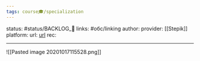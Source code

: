 ```yaml
---
tags: course🎓/specialization
---
```

status: #status/BACKLOG_🌰
links: #обс/linking
author: 
provider: [[Stepik]]
platform:
url: [url]()
rec:

---


![[Pasted image 20201017115528.png]]